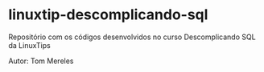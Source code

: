 # linuxtip-descomplicando-sql
Repositório com os códigos desenvolvidos no curso Descomplicando SQL da LinuxTips


Autor: Tom Mereles